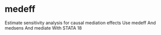 # medeff
Estimate sensitivity analysis for causal mediation effects Use medeff And medsens And mediate With STATA 18

